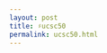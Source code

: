```yaml
---
layout: post
title: ♯ucsc50
permalink: ucsc50.html
---
```


<div class="tagboard-embed" tgb-slug="ucsc50/205580"></div>
<script src="https://tagboard.com/public/js/embed.js"></script>
